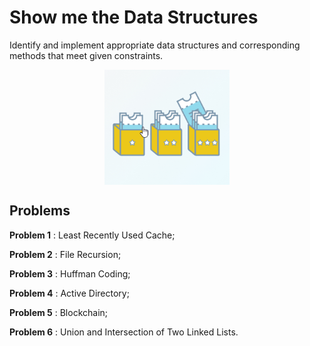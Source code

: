 # Show me the Data Structures
Identify and implement appropriate data structures and corresponding methods that meet given constraints.
<p align="center"> <img src="Images/Data_Structures.png" align="middle" alt="drawing" width="200px"> </p> 

## Problems
__Problem 1__ : Least Recently Used Cache;

__Problem 2__ : File Recursion;

__Problem 3__ : Huffman Coding;

__Problem 4__ : Active Directory;

__Problem 5__ : Blockchain;

__Problem 6__ : Union and Intersection of Two Linked Lists.
